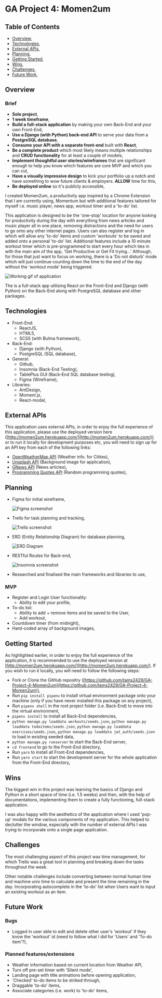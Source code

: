 # GA Project 4: Momen2um

## Table of Contents

- [Overview](https://www.notion.so/Project-3-Readme-Fri-21st-Aug-95a55df0773f45c1af1f5ec3084c4b5b#f99c1c68a0be411ea21aebfba620afdd),
- [Technologies](https://www.notion.so/Project-3-Readme-Fri-21st-Aug-95a55df0773f45c1af1f5ec3084c4b5b#c4e06631a3be4fceb9e534a52290e05d),
- [External APIs](https://www.notion.so/Project-3-Readme-Fri-21st-Aug-95a55df0773f45c1af1f5ec3084c4b5b#9a46589e5ce64646bc78fa1fe13382ee),
- [Planning](https://www.notion.so/Project-3-Readme-Fri-21st-Aug-95a55df0773f45c1af1f5ec3084c4b5b#fe3af2ac0fd944c98a0bad3a79ddff88),
- [Getting Started](https://www.notion.so/Project-3-Readme-Fri-21st-Aug-95a55df0773f45c1af1f5ec3084c4b5b#99b60c701ae0446998be70811a2726d1),
- [Wins](https://www.notion.so/Project-3-Readme-Fri-21st-Aug-95a55df0773f45c1af1f5ec3084c4b5b#81e74b7a4ae74f2399c85b5ed0c61304),
- [Challenges](https://www.notion.so/Project-3-Readme-Fri-21st-Aug-95a55df0773f45c1af1f5ec3084c4b5b#7fedc5eb0935405e992e4910a4d6d3a7),
- [Future Work](https://www.notion.so/Project-3-Readme-Fri-21st-Aug-95a55df0773f45c1af1f5ec3084c4b5b#fca88914eeb14fc0909ad0588d7ea20c),

## Overview

### Brief

- **Solo project**,
- **1 week timeframe**,
- **Build a full-stack application** by making your own Back-End and your own Front-End,
- **Use a Django (with Python) back-end API** to serve your data from a **PostgreSQL database**,
- **Consume your API with a separate front-end** built with **React**,
- **Be a complete product** which most likely means multiple relationships and **CRUD functionality** for at least a couple of models,
- **Implement thoughtful user stories/wireframes** that are significant enough to help you know which features are core MVP and which you can cut,
- **Have a visually impressive design** to kick your portfolio up a notch and have something to wow future clients & employers. **ALLOW** time for this,
- **Be deployed online** so it's publicly accessible,

I created Momen2um, a productivity app inspired by a Chrome Extension that I am currently using, Momentum but with additional features tailored for myself i.e. music player, news app, workout timer and a 'to-do' list.

This application is designed to be the 'one-stop' location for anyone looking for productivity during the day with everything from news articles and music player all in one place, removing distractions and the need for users to go onto any other internet pages. Users can also register and log in which will allow any 'to-do' items and custom 'workouts' to be saved and added onto a personal 'to-do' list. Additional features include a 10 minute workout timer which is pre-programmed to start every hour which ties in with the main aim of the app, 'Get Productive or Get Fit trying...' Although, for those that just want to focus on working, there is a 'Do not disturb' mode which will just continue counting down the time to the end of the day without the 'workout mode' being triggered.

![Working gif of application](/ReadmeResources/Momen2um-GIF.gif)

The is a full-stack app utilising React on the Front-End and Django (with Python) on the Back-End along with PostgreSQL database and other packages.

## Technologies

- Front-End:
    - ReactJS,
    - HTML5,
    - SCSS (with Bulma framework),
- Back-End:
    - Django (with Python),
    - PostgreSQL (SQL database),
- General:
    - Github,
    - Insomnia (Back-End Testing),
    - TablePlus GUI (Back-End SQL database testing),
    - Figma (Wireframe),
- Libraries:
    - AntDesign,
    - Moment.js,
    - React-modal,

## External APIs

This application uses external APIs, in order to enjoy the full experience of this application, please use the deployed version here ([http://momen2um.herokuapp.com/](http://momen2um.herokuapp.com/)) or to run it locally for development purposes etc, you will need to sign up for an API key from each of the following links:

- [OpenWeatherMap API](https://openweathermap.org/guide) (Weather info. for Citites),
- [Unsplash API](https://unsplash.com/documentation#getting-started) (Background image for application),
- [GNews API](https://gnews.io/) (News articles),
- [Programming Quotes API](https://programming-quotes-api.herokuapp.com/) (Random programming quotes),

## Planning

- Figma for initial wireframe,

    ![Figma screenshot](/ReadmeResources/Figma.png)

- Trello for task planning and tracking,

    ![Trello screenshot](/ReadmeResources/Trello.png)

- ERD (Entity Relationship Diagram) for database planning,

    ![ERD Diagram](/ReadmeResources/ERD_v4.png)

- RESTful Routes for Back-end,

    ![Insomnia screenshot](/ReadmeResources/Insomnia.png)

- Researched and finalised the main frameworks and libraries to use,

### MVP

- Register and Login User functionality:
    - Ability to edit your profile,
- To-do list:
    - Ability to add + remove items and be saved to the User,
    - Add workout,
- Countdown timer (from midnight),
- Hard-coded array of background images,

## Getting Started

As highlighted earlier, in order to enjoy the full experience of the application, it is recommended to use the deployed version at [http://momen2um.herokuapp.com/](http://momen2um.herokuapp.com/). If you wish to run it locally, you will need to follow the following steps:

- Fork or Clone the GitHub repositry ([https://github.com/tams2429/GA-Project-4-Momen2um](https://github.com/tams2429/GA-Project-4-Momen2um)),
- Run `pip install pipenv` to install virtual environment package onto your machine (only if you have never installed this package on any project),
- Run `pipenv shell` in the root project folder (i.e. Back-End) to move into the virtual environment,
- `pipenv install` to install all Back-End dependencies,
- `python manage.py loaddata workouts/seeds.json`, `python manage.py loaddata todoitems/seeds.json`,
`python manage.py loaddata exercises/seeds.json`,
`python manage.py loaddata jwt_auth/seeds.json` to load in existing seeded data,
- `python manage.py runserver` to start the Back-End server,
- `cd frontend` to go to the Front-End directory,
- Run `yarn` to install all Front-End dependencies,
- Run `yarn start` to start the development server for the whole application from the Front-End directory,

## Wins

The biggest win in this project was learning the basics of Django and Python in a short space of time (i.e. 1.5 weeks) and  then, with the help of documentations, implementing them to create a fully functioning, full-stack application.

I was also happy with the aesthetics of the application where I used 'pop-up' modals for the various components of my application. This helped to declutter the window, especially with the number of external APIs I was trying to incorporate onto a single page application.

## Challenges

The most challenging aspect of this project was time management, for which Trello was a great tool in planning and breaking down the tasks throughout the week.

Other notable challenges include converting between normal human time and machine unix time to calculate and present the time remaining in the day. Incorporating autocomplete in the 'to-do' list when Users want to input an existing workout as an item.

## Future Work

### Bugs

- Logged in user able to edit and delete other user's 'workout' if they know the 'workout' id (need to follow what I did for 'Users' and 'To-do item'?),

### Planned features/extensions

- Weather information based on current location from Weather API,
- Turn off pre-set timer with 'Silent mode',
- Landing page with title animations before opening application,
- 'Checked' to-do items to be striked through,
- Draggable 'to-do' items,
- Associate categories (i.e. work) to 'to-do' items,

